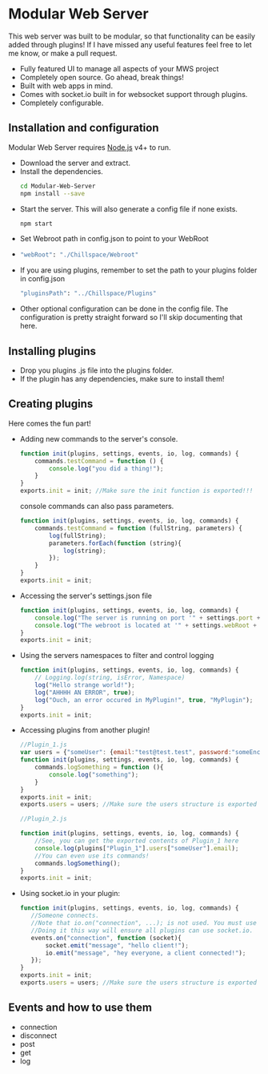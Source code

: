 # Modular Web Server
This web server was built to be modular, so that functionality can be easily added through plugins!
If I have missed any useful features feel free to let me know, or make a pull request.
  - Fully featured UI to manage all aspects of your MWS project
  - Completely open source. Go ahead, break things!
  - Built with web apps in mind.
  - Comes with socket.io built in for websocket support through plugins.
  - Completely configurable.
  
## Installation and configuration
Modular Web Server requires [Node.js](https://nodejs.org/) v4+ to run.
- Download the server and extract.
- Install the dependencies.
    ```sh
    cd Modular-Web-Server
    npm install --save
     ```
- Start the server. This will also generate a config file if none exists.
    ```sh
    npm start
    ```
- Set Webroot path in config.json to point to your WebRoot
-   ```sh
    "webRoot": "./Chillspace/Webroot"
    ```
- If you are using plugins, remember to set the path to your plugins folder in config.json
    ```sh
    "pluginsPath": "../Chillspace/Plugins"
    ```
- Other optional configuration can be done in the config file. The configuration is pretty straight forward so I'll skip documenting that here.

## Installing plugins
- Drop you plugins .js file into the plugins folder.
- If the plugin has any dependencies, make sure to install them!

## Creating plugins
Here comes the fun part!
- Adding new commands to the server's console.
    ```javascript
    function init(plugins, settings, events, io, log, commands) {
        commands.testCommand = function () {
            console.log("you did a thing!");
        }
    }
    exports.init = init; //Make sure the init function is exported!!!
    ```
    console commands can also pass parameters.
    ```javascript
    function init(plugins, settings, events, io, log, commands) {
        commands.testCommand = function (fullString, parameters) {
            log(fullString);
            parameters.forEach(function (string){
                log(string);
            });
        }
    }
    exports.init = init;
    ```
- Accessing the server's settings.json file
    ```javascript
    function init(plugins, settings, events, io, log, commands) {
        console.log("The server is running on port '" + settings.port + "'.");
        console.log("The webroot is located at '" + settings.webRoot + "'.");
    }
    exports.init = init;
    ```
- Using the servers namespaces to filter and control logging
    ```javascript
    function init(plugins, settings, events, io, log, commands) {
        // Logging.log(string, isError, Namespace)
        log("Hello strange world!");
        log("AHHHH AN ERROR", true);
        log("Ouch, an error occured in MyPlugin!", true, "MyPlugin");
    }
    exports.init = init;
    ```
- Accessing plugins from another plugin!
    ```javascript
    //Plugin_1.js
    var users = {"someUser": {email:"test@test.test", password:"someEncryptedPassword"}, ...};
    function init(plugins, settings, events, io, log, commands) {
        commands.logSomething = function (){
            console.log("something");
        }
    }
    exports.init = init;
    exports.users = users; //Make sure the users structure is exported

    //Plugin_2.js
    
    function init(plugins, settings, events, io, log, commands) {
        //See, you can get the exported contents of Plugin_1 here
        console.log(plugins["Plugin_1"].users["someUser"].email);
        //You can even use its commands!
        commands.logSomething();
    }
    exports.init = init;
    ```
- Using socket.io in your plugin:
     ```javascript
    function init(plugins, settings, events, io, log, commands) {
        //Someone connects.
        //Note that io.on("connection", ...); is not used. You must use the server event system.
        //Doing it this way will ensure all plugins can use socket.io.
        events.on("connection", function (socket){
            socket.emit("message", "hello client!");
            io.emit("message", "hey everyone, a client connected!");
        });
    }
    exports.init = init;
    exports.users = users; //Make sure the users structure is exported
    ```
## Events and how to use them  
- connection
- disconnect
- post
- get
- log
    